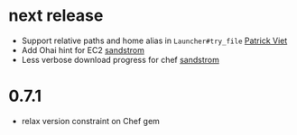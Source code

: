 
# next release
- Support relative paths and home alias in `Launcher#try_file` [Patrick Viet](https://github.com/patrickviet)
- Add Ohai hint for EC2 [sandstrom](https://github.com/sandstrom)
- Less verbose download progress for chef [sandstrom](https://github.com/sandstrom)

# 0.7.1
- relax version constraint on Chef gem

